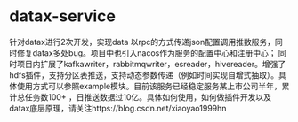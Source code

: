 # datax-service
针对datax进行2次开发，实现data 以rpc的方式传递json配置调用推数服务，同时修复datax多处bug。项目中也引入nacos作为服务的配置中心和注册中心； 同时项目内扩展了kafkawriter，rabbitmqwriter，esreader，hivereader。增强了hdfs插件，支持分区表推送，支持动态参数传递（例如时间实现自增式抽取）。具体使用方式可以参照example模块。目前该服务已经稳定服务某上市公司半年，累计总任务数100+ ，日推送数据过10亿。具体如何使用，如何做插件开发以及datax底层原理，请关注https://blog.csdn.net/xiaoyao1999hn

